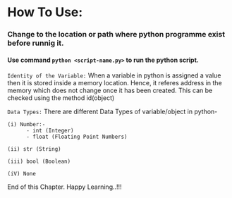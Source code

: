 # How To Use:

### Change to the location or path where python programme exist before runnig it. 

#### Use command `python <script-name.py>` to run the python script. 

`Identity of the Variable:` When a variable in python is assigned a value then it is stored inside a memory location. Hence, it referes address in the memory which does not change once it has been created. This can be checked using the method id(object)


`Data Types:` There are different Data Types of variable/object in python-
```
(i) Number:-
      - int (Integer)
      - float (Floating Point Numbers)

(ii) str (String)

(iii) bool (Boolean)

(iV) None 
```

End of this Chapter. Happy Learning..!!!
